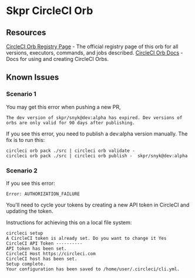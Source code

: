 # Skpr CircleCI Orb

## Resources
[CircleCI Orb Registry Page](https://circleci.com/orbs/registry/orb/skpr/snyk) - The official registry page of this orb for all versions, executors, commands, and jobs described.
[CircleCI Orb Docs](https://circleci.com/docs/2.0/orb-intro/#section=configuration) - Docs for using and creating CircleCI Orbs.

## Known Issues

### Scenario 1

You may get this error when pushing a new PR,

```
The dev version of skpr/snyk@dev:alpha has expired. Dev versions of orbs are only valid for 90 days after publishing.
```

If you see this error, you need to publish a dev:alpha version manually. The fix is to run this:

```
circleci orb pack ./src | circleci orb validate -
circleci orb pack ./src | circleci orb publish -  skpr/snyk@dev:alpha
```

### Scenario 2

If you see this error:

```
Error: AUTHORIZATION_FAILURE
```

You'll need to cycle your tokens by creating a new API token in CircleCI and updating the token.

Instructions for achieving this on a local file system:

```
circleci setup
A CircleCI token is already set. Do you want to change it Yes
CircleCI API Token ----------
API token has been set.
CircleCI Host https://circleci.com
CircleCI host has been set.
Setup complete.
Your configuration has been saved to /home/user/.circleci/cli.yml.
```
